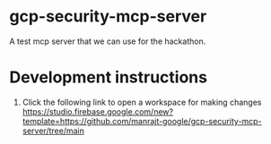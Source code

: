 # gcp-security-mcp-server
A test mcp server that we can use for the hackathon. 

# Development instructions
1. Click the following link to open a workspace for making changes
https://studio.firebase.google.com/new?template=https://github.com/manrajt-google/gcp-security-mcp-server/tree/main

